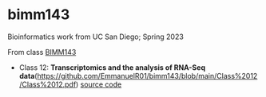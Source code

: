 # bimm143
Bioinformatics work from UC San Diego; Spring 2023

From class [BIMM143](https://bioboot.github.io/bimm143_S23/)

- Class 12: **Transcriptomics and the analysis of RNA-Seq data**(https://github.com/EmmanuelR01/bimm143/blob/main/Class%2012/Class%2012.pdf) [source code](https://github.com/EmmanuelR01/bimm143/blob/main/Class%2012/Untitled.qmd)
